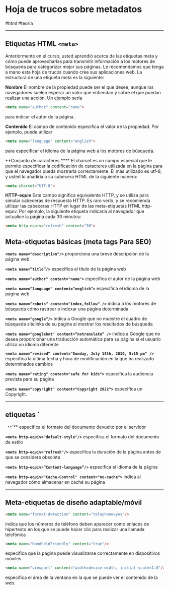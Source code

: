 # Hoja de trucos sobre metadatos
#html #teoria 

---
## Etiquetas HTML `<meta>`

Anteriormente en el curso, usted aprendió acerca de las etiquetas meta y cómo puede aprovecharlas para transmitir información a los motores de búsqueda para categorizar mejor sus páginas. Le recomendamos que tenga a mano esta hoja de trucos cuando cree sus aplicaciones web. La estructura de una etiqueta meta es la siguiente:

**Nombre** 
El nombre de la propiedad puede ser el que desee, aunque los navegadores suelen esperar un valor que entiendan y sobre el que puedan realizar una acción. Un ejemplo sería 
```html
<meta name="author" content="name"> 
```
para indicar el autor de la página. 

**Contenido** 
El campo de contenido especifica el valor de la propiedad. Por ejemplo, puede utilizar 
```html
<meta name="language" content="english">
```
para especificar el idioma de la página web a los motores de búsqueda. 

**Conjunto de caracteres ****
El charset es un campo especial que le permite especificar la codificación de caracteres utilizada en la página para que el navegador pueda mostrarla correctamente. El más utilizado es utf-8, y usted lo añadiría a su cabecera HTML de la siguiente manera: 
```html
<meta charset="UTF-8">  
```

**HTTP-equiv** 
Este campo significa equivalente HTTP, y se utiliza para simular cabeceras de respuesta HTTP. Es raro verlo, y se recomienda utilizar las cabeceras HTTP en lugar de las meta-etiquetas HTML http-equiv. Por ejemplo, la siguiente etiqueta indicaría al navegador que actualice la página cada 30 minutos: 
```html
<meta http-equiv="refresh" content="30">
```

## Meta-etiquetas básicas (meta tags Para SEO)

**`<meta name="description"/>`** proporciona una breve descripción de la página web

**`<meta name=”title”/>`** especifica el título de la página web

**`<meta name="author" content="name">`** especifica el autor de la página web

**`<meta name="language" content="english">`** especifica el idioma de la página web

**`<meta name="robots" content="index,follow" />`** indica a los motores de búsqueda cómo rastrear o indexar una página determinada

**`<meta name="google"/>`** indica a Google que no muestre el cuadro de búsqueda sitelinks de su página al mostrar los resultados de búsqueda

**`<meta name="googlebot" content=”notranslate” />`** indica a Google que no desea proporcionar una traducción automática para su página si el usuario utiliza un idioma diferente

**`<meta name="revised" content="Sunday, July 18th, 2010, 5:15 pm" />`** especifica la última fecha y hora de modificación en la que ha realizado determinados cambios

**`<meta name="rating" content="safe for kids">`** especifica la audiencia prevista para su página

**`<meta name="copyright" content="Copyright 2022">`** especifica un Copyright.

---

## etiquetas `<meta http-equiv="..."/>
`
**`<meta http-equiv="content-type" content="text/html">`** especifica el formato del documento devuelto por el servidor

**`<meta http-equiv="default-style"/>`** especifica el formato del documento de estilo

**`<meta http-equiv="refresh"/>`** especifica la duración de la página antes de que se considere obsoleta

**`<meta http-equiv=”Content-language”/>`** especifica el idioma de la página

**`<meta http-equiv="Cache-Control" content="no-cache">`** indica al navegador cómo almacenar en caché su página

---

## Meta-etiquetas de diseño adaptable/móvil

```html
<meta name="format-detection" content="telephone=yes"/>
``` 
indica que los números de teléfono deben aparecer como enlaces de hipertexto en los que se puede hacer clic para realizar una llamada telefónica

```html
<meta name="HandheldFriendly" content="true"/>
``` 
especifica que la página puede visualizarse correctamente en dispositivos móviles

```html
<meta name="viewport" content="width=device-width, initial-scale=1.0"/>
``` 
especifica el área de la ventana en la que se puede ver el contenido de la web.